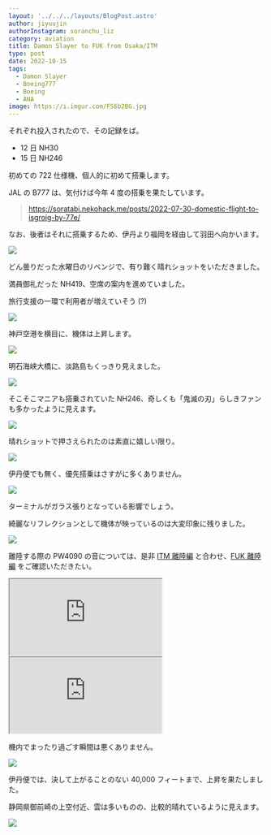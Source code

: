 ```yaml
---
layout: '../../../layouts/BlogPost.astro'
author: jiyuujin
authorInstagram: soranchu_liz
category: aviation
title: Damon Slayer to FUK from Osaka/ITM
type: post
date: 2022-10-15
tags:
  - Damon Slayer
  - Boeing777
  - Boeing
  - ANA
image: https://i.imgur.com/FS6b2BG.jpg
---
```


それぞれ投入されたので、その記録をば。

- 12 日 NH30
- 15 日 NH246

初めての 722 仕様機、個人的に初めて搭乗します。

JAL の B777 は、気付けば今年 4 度の搭乗を果たしています。

> https://soratabi.nekohack.me/posts/2022-07-30-domestic-flight-to-isgroig-by-77e/

なお、後者はそれに搭乗するため、伊丹より福岡を経由して羽田へ向かいます。

![](/assets/img/20221015/JA745A_1.JPG)

どん曇りだった水曜日のリベンジで、有り難く晴れショットをいただきました。

満員御礼だった NH419、空席の案内を進めていました。

旅行支援の一環で利用者が増えていそう (?)

![](/assets/img/20221015/JA58AN.JPG)

神戸空港を横目に、機体は上昇します。

![](/assets/img/20221015/UKB.JPG)

明石海峡大橋に、淡路島もくっきり見えました。

![](/assets/img/20221015/JA745A_1.JPG)

そこそこマニアも搭乗されていた NH246、奇しくも「鬼滅の刃」らしきファンも多かったように見えます。

![](/assets/img/20221015/JA745A_2.JPG)

晴れショットで押さえられたのは素直に嬉しい限り。

![](/assets/img/20221015/JA745A_3.JPG)

伊丹便でも無く、優先搭乗はさすがに多くありません。

![](/assets/img/20221015/JA745A_4.JPG)

ターミナルがガラス張りとなっている影響でしょう。

綺麗なリフレクションとして機体が映っているのは大変印象に残りました。

![](/assets/img/20221015/JA745A_5.JPG)

離陸する際の PW4090 の音については、是非 [ITM 離陸編](https://www.youtube.com/watch?v=qkRFITxdKrc) と合わせ、[FUK 離陸編](https://www.youtube.com/watch?v=6LDckMz542s) をご確認いただきたい。

<div class="wrapper">
  <div class="container">
    <iframe src="https://www.youtube.com/embed/qkRFITxdKrc" class="player" title="PW4090 音" loading="lazy"></iframe>
  </div>
</div>

<div class="wrapper">
  <div class="container">
    <iframe src="https://www.youtube.com/embed/6LDckMz542s" class="player" title="PW4090 音" loading="lazy"></iframe>
  </div>
</div>

機内でまったり過ごす瞬間は悪くありません。

![](/assets/img/20221015/kinaishoku.JPG)

伊丹便では、決して上がることのない 40,000 フィートまで、上昇を果たしました。

静岡県御前崎の上空付近、雲は多いものの、比較的晴れているように見えます。

![](/assets/img/20221015/JA745A_6.JPG)
